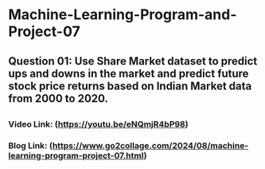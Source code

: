 # Machine-Learning-Program-and-Project-07

## Question 01: Use Share Market dataset to predict ups and downs in the market and predict future stock price returns based on Indian Market data from 2000 to 2020.

## 

### Video Link: (https://youtu.be/eNQmjR4bP98)
### Blog Link: (https://www.go2collage.com/2024/08/machine-learning-program-project-07.html)

